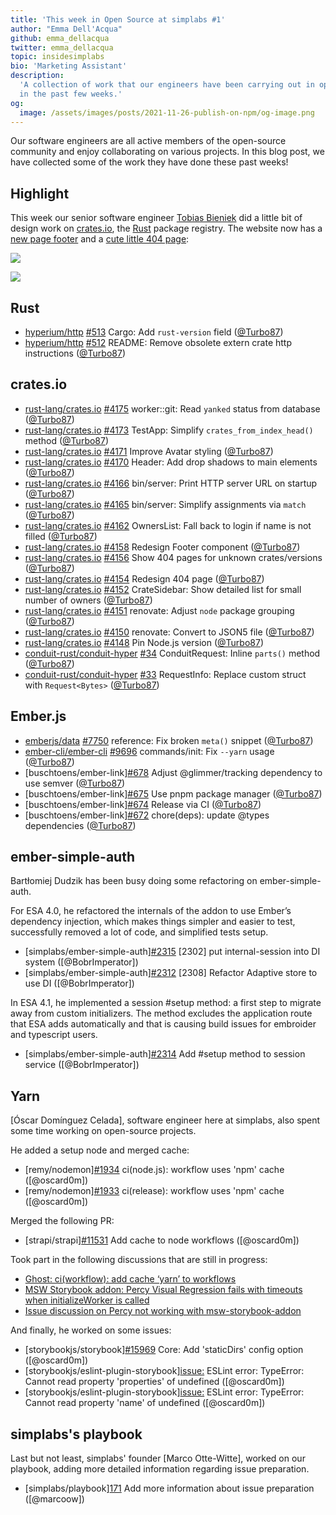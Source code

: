 ```yaml
---
title: 'This week in Open Source at simplabs #1'
author: "Emma Dell'Acqua"
github: emma_dellacqua
twitter: emma_dellacqua
topic: insidesimplabs
bio: 'Marketing Assistant'
description:
  'A collection of work that our engineers have been carrying out in open-source
  in the past few weeks.'
og:
  image: /assets/images/posts/2021-11-26-publish-on-npm/og-image.png
---
```


Our software engineers are all active members of the open-source community and
enjoy collaborating on various projects. In this blog post, we have collected
some of the work they have done these past weeks!

<!--break-->

## Highlight

This week our senior software engineer [Tobias Bieniek] did a little bit of
design work on [crates.io], the [Rust] package registry. The website now has a
[new page footer](https://github.com/rust-lang/crates.io/pull/4158) and a
[cute little 404 page](https://github.com/rust-lang/crates.io/pull/4154):

![](https://user-images.githubusercontent.com/141300/141307167-e3fd2914-064f-4076-b415-fc12a8f8bcbe.png)

![](https://user-images.githubusercontent.com/141300/141186277-0706150c-86ca-4fa1-8114-03f9bd900df7.png)

## Rust

- [hyperium/http] [#513](https://github.com/hyperium/http/pull/513) Cargo: Add
  `rust-version` field ([@Turbo87])
- [hyperium/http] [#512](https://github.com/hyperium/http/pull/512) README:
  Remove obsolete extern crate http instructions ([@Turbo87])

## crates.io

- [rust-lang/crates.io]
  [#4175](https://github.com/rust-lang/crates.io/pull/4175) worker::git: Read
  `yanked` status from database ([@Turbo87])
- [rust-lang/crates.io]
  [#4173](https://github.com/rust-lang/crates.io/pull/4173) TestApp: Simplify
  `crates_from_index_head()` method ([@Turbo87])
- [rust-lang/crates.io]
  [#4171](https://github.com/rust-lang/crates.io/pull/4171) Improve Avatar
  styling ([@Turbo87])
- [rust-lang/crates.io]
  [#4170](https://github.com/rust-lang/crates.io/pull/4170) Header: Add drop
  shadows to main elements ([@Turbo87])
- [rust-lang/crates.io]
  [#4166](https://github.com/rust-lang/crates.io/pull/4166) bin/server: Print
  HTTP server URL on startup ([@Turbo87])
- [rust-lang/crates.io]
  [#4165](https://github.com/rust-lang/crates.io/pull/4165) bin/server: Simplify
  assignments via `match` ([@Turbo87])
- [rust-lang/crates.io]
  [#4162](https://github.com/rust-lang/crates.io/pull/4162) OwnersList: Fall
  back to login if name is not filled ([@Turbo87])
- [rust-lang/crates.io]
  [#4158](https://github.com/rust-lang/crates.io/pull/4158) Redesign Footer
  component ([@Turbo87])
- [rust-lang/crates.io]
  [#4156](https://github.com/rust-lang/crates.io/pull/4156) Show 404 pages for
  unknown crates/versions ([@Turbo87])
- [rust-lang/crates.io]
  [#4154](https://github.com/rust-lang/crates.io/pull/4154) Redesign 404 page
  ([@Turbo87])
- [rust-lang/crates.io]
  [#4152](https://github.com/rust-lang/crates.io/pull/4152) CrateSidebar: Show
  detailed list for small number of owners ([@Turbo87])
- [rust-lang/crates.io]
  [#4151](https://github.com/rust-lang/crates.io/pull/4151) renovate: Adjust
  `node` package grouping ([@Turbo87])
- [rust-lang/crates.io]
  [#4150](https://github.com/rust-lang/crates.io/pull/4150) renovate: Convert to
  JSON5 file ([@Turbo87])
- [rust-lang/crates.io]
  [#4148](https://github.com/rust-lang/crates.io/pull/4148) Pin Node.js version
  ([@Turbo87])
- [conduit-rust/conduit-hyper]
  [#34](https://github.com/conduit-rust/conduit-hyper/pull/34) ConduitRequest:
  Inline `parts()` method ([@Turbo87])
- [conduit-rust/conduit-hyper]
  [#33](https://github.com/conduit-rust/conduit-hyper/pull/33) RequestInfo:
  Replace custom struct with `Request<Bytes>` ([@Turbo87])

## Ember.js

- [emberjs/data] [#7750](https://github.com/emberjs/data/pull/7750) reference:
  Fix broken `meta()` snippet ([@Turbo87])
- [ember-cli/ember-cli]
  [#9696](https://github.com/ember-cli/ember-cli/pull/9696) commands/init: Fix
  `--yarn` usage ([@Turbo87])
- [buschtoens/ember-link][#678](https://github.com/buschtoens/ember-link/pull/678)
  Adjust @glimmer/tracking dependency to use semver ([@Turbo87])
- [buschtoens/ember-link][#675](https://github.com/buschtoens/ember-link/pull/675)
  Use pnpm package manager ([@Turbo87])
- [buschtoens/ember-link][#674](https://github.com/buschtoens/ember-link/pull/674)
  Release via CI ([@Turbo87])
- [buschtoens/ember-link][#672](https://github.com/buschtoens/ember-link/pull/672)
  chore(deps): update @types dependencies ([@Turbo87])

[hyperium/http]: https://github.com/hyperium/http/
[rust-lang/crates.io]: https://github.com/rust-lang/crates.io/
[conduit-rust/conduit-hyper]: https://github.com/conduit-rust/conduit-hyper/
[emberjs/data]: https://github.com/emberjs/data/
[ember-cli/ember-cli]: https://github.com/ember-cli/ember-cli/
[tobias bieniek]: https://github.com/Turbo87/
[crates.io]: https://crates.io/
[rust]: https://rust-lang.org/
[@turbo87]: https://github.com/Turbo87/
[contact]: https://simplabs.com/contact/

## ember-simple-auth

Bartłomiej Dudzik has been busy doing some refactoring on ember-simple-auth.

For ESA 4.0, he refactored the internals of the addon to use Ember’s dependency
injection, which makes things simpler and easier to test, successfully removed a
lot of code, and simplified tests setup.

- [simplabs/ember-simple-auth][#2315](https://github.com/simplabs/ember-simple-auth/pull/2315)
  [2302] put internal-session into DI system ([@BobrImperator])
- [simplabs/ember-simple-auth][#2312](https://github.com/simplabs/ember-simple-auth/pull/2312)
  [2308] Refactor Adaptive store to use DI ([@BobrImperator])

In ESA 4.1, he implemented a session #setup method: a first step to migrate away
from custom initializers. The method excludes the
application route that ESA adds automatically and that is causing build issues
for embroider and typescript users.

- [simplabs/ember-simple-auth][#2314](https://github.com/simplabs/ember-simple-auth/issues/2314)
  Add #setup method to session service ([@BobrImperator])

## Yarn

[Óscar Domínguez Celada], software engineer here at simplabs, also spent some
time working on open-source projects.

He added a setup node and merged cache:

- [remy/nodemon][#1934](https://github.com/remy/nodemon/pull/1934) ci(node.js):
  workflow uses 'npm' cache ([@oscard0m])
- [remy/nodemon][#1933](https://github.com/remy/nodemon/pull/1933) ci(release):
  workflow uses 'npm' cache ([@oscard0m])

Merged the following PR:

- [strapi/strapi][#11531](https://github.com/strapi/strapi/pull/11531) Add cache
  to node workflows ([@oscard0m])

Took part in the following discussions that are still in progress:

- [Ghost: ci(workflow): add cache ‘yarn’ to workflows](https://github.com/TryGhost/Ghost/pull/13716)
- [MSW Storybook addon: Percy Visual Regression fails with timeouts when initializeWorker is called](https://github.com/mswjs/msw-storybook-addon/issues/55)
- [Issue discussion on Percy not working with msw-storybook-addon](https://github.com/mswjs/msw-storybook-addon/issues/55)

And finally, he worked on some issues:

- [storybookjs/storybook][#15969](https://github.com/storybookjs/storybook/pull/15969)
  Core: Add 'staticDirs' config option ([@oscard0m])
- [storybookjs/eslint-plugin-storybook][issue:](https://github.com/storybookjs/eslint-plugin-storybook/issues/5)
  ESLint error: TypeError: Cannot read property 'properties' of undefined
  ([@oscard0m])
- [storybookjs/eslint-plugin-storybook][issue:](https://github.com/storybookjs/eslint-plugin-storybook/issues/7)
  ESLint error: TypeError: Cannot read property 'name' of undefined
  ([@oscard0m])

## simplabs's playbook

Last but not least, simplabs' founder [Marco Otte-Witte], worked on our
playbook, adding more detailed information regarding issue preparation.

- [simplabs/playbook][171](https://github.com/simplabs/playbook/pull/171) Add
  more information about issue preparation ([@marcoow])
